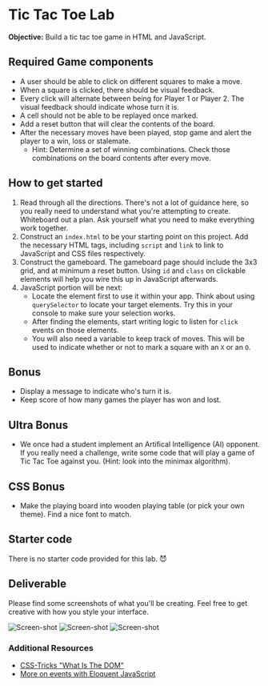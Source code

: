 # Tic Tac Toe Lab

**Objective:** Build a tic tac toe game in HTML and JavaScript.

## Required Game components
* A user should be able to click on different squares to make a move.
* When a square is clicked, there should be visual feedback.
* Every click will alternate between being for Player 1 or Player 2. The visual feedback should indicate whose turn it is.
* A cell should not be able to be replayed once marked.
* Add a reset button that will clear the contents of the board.
* After the necessary moves have been played, stop game and alert the player to a win, loss or stalemate.
    * Hint: Determine a set of winning combinations. Check those
      combinations on the board contents after every move.

## How to get started
1. Read through all the directions. There's not a lot of guidance here, so you really need to understand what you're attempting to create. Whiteboard out a plan. Ask yourself what you need to make everything work together.
2. Construct an `index.html` to be your starting point on this
   project. Add the necessary HTML tags, including `script` and
   `link` to link to JavaScript and CSS files respectively.
3. Construct the gameboard. The gameboard page should include the 3x3 grid,
   and at minimum a reset button. Using `id` and `class` on clickable
   elements will help you wire this up in JavaScript afterwards.
4. JavaScript portion will be next:
	* Locate the element first to use it within your app. Think about
     using `querySelector` to locate your target elements.
     Try this in your console to make sure your selection works.
	* After finding the elements, start writing logic to listen for
      `click` events on those elements.
	* You will also need a variable to keep track of moves. This
      will be used to indicate whether or not to mark a square with an `X` or an `O`.

## Bonus
* Display a message to indicate who's turn it is.
* Keep score of how many games the player has won and lost.


## Ultra Bonus
* We once had a student implement an Artifical Intelligence (AI)
  opponent. If you really need a challenge, write some code that will
  play a game of Tic Tac Toe against you. (Hint: look into the minimax
  algorithm).

## CSS Bonus
* Make the playing board into wooden playing table (or pick your own theme). Find a nice font to match.

## Starter code

There is no starter code provided for this lab. 😈

## Deliverable

Please find some screenshots of what you'll be creating.  Feel free to get creative with how you style your interface.

![Screen-shot](assets/kz2L9f9.png)
![Screen-shot](assets/d8lFshD.png)
![Screen-shot](assets/Jw6hhcA.png)

### Additional Resources

- [CSS-Tricks "What Is The DOM"](https://css-tricks.com/dom/)
- [More on events with Eloquent JavaScript](http://eloquentjavascript.net/14_event.html)
